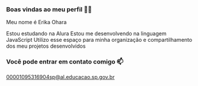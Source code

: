 ### Boas vindas ao meu perfil 💙💙

Meu nome é Erika Ohara

Estou estudando na Alura
Estou me desenvolvendo na linguagem JavaScript
Utilizo esse espaço para minha organização e compartilhamento dos meu projetos desenvolvidos

### Você pode entrar em contato comigo 📫
00001095316904sp@al.educacao.sp.gov.br


